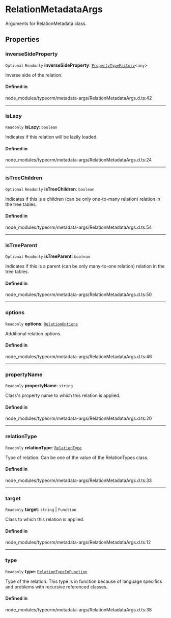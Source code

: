 # RelationMetadataArgs

Arguments for RelationMetadata class.

## Properties

### inverseSideProperty

 `Optional` `Readonly` **inverseSideProperty**: [`PropertyTypeFactory`](../types/PropertyTypeFactory.md)<`any`\>

Inverse side of the relation.

#### Defined in

node_modules/typeorm/metadata-args/RelationMetadataArgs.d.ts:42

___

### isLazy

 `Readonly` **isLazy**: `boolean`

Indicates if this relation will be lazily loaded.

#### Defined in

node_modules/typeorm/metadata-args/RelationMetadataArgs.d.ts:24

___

### isTreeChildren

 `Optional` `Readonly` **isTreeChildren**: `boolean`

Indicates if this is a children (can be only one-to-many relation) relation in the tree tables.

#### Defined in

node_modules/typeorm/metadata-args/RelationMetadataArgs.d.ts:54

___

### isTreeParent

 `Optional` `Readonly` **isTreeParent**: `boolean`

Indicates if this is a parent (can be only many-to-one relation) relation in the tree tables.

#### Defined in

node_modules/typeorm/metadata-args/RelationMetadataArgs.d.ts:50

___

### options

 `Readonly` **options**: [`RelationOptions`](RelationOptions.md)

Additional relation options.

#### Defined in

node_modules/typeorm/metadata-args/RelationMetadataArgs.d.ts:46

___

### propertyName

 `Readonly` **propertyName**: `string`

Class's property name to which this relation is applied.

#### Defined in

node_modules/typeorm/metadata-args/RelationMetadataArgs.d.ts:20

___

### relationType

 `Readonly` **relationType**: [`RelationType`](../types/RelationType.md)

Type of relation. Can be one of the value of the RelationTypes class.

#### Defined in

node_modules/typeorm/metadata-args/RelationMetadataArgs.d.ts:33

___

### target

 `Readonly` **target**: `string` \| `Function`

Class to which this relation is applied.

#### Defined in

node_modules/typeorm/metadata-args/RelationMetadataArgs.d.ts:12

___

### type

 `Readonly` **type**: [`RelationTypeInFunction`](../types/RelationTypeInFunction.md)

Type of the relation. This type is in function because of language specifics and problems with recursive
referenced classes.

#### Defined in

node_modules/typeorm/metadata-args/RelationMetadataArgs.d.ts:38
